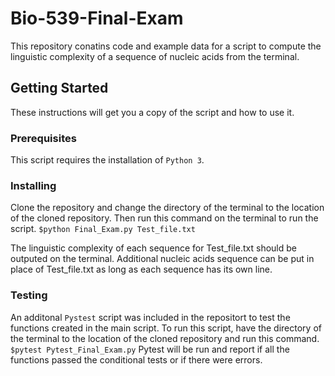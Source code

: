 # Bio-539-Final-Exam
This repository conatins code and example data for a script to compute the linguistic complexity of a sequence of nucleic acids from the terminal. 

## Getting Started
These instructions will get you a copy of the script and how to use it.

### Prerequisites
This script requires the installation of ```Python 3```. 

### Installing
Clone the repository and change the directory of the terminal to the location of the cloned repository. Then run this command on the terminal to run the script.
```$python Final_Exam.py Test_file.txt```

The linguistic complexity of each sequence for Test_file.txt should be outputed on the terminal. 
Additional nucleic acids sequence can be put in place of Test_file.txt as long as each sequence has its own line.

### Testing
An additonal ```Pystest``` script was included in the repositort to test the functions created in the main script. 
To run this script, have the directory of the terminal to the location of the cloned repository and run this command.
```$pytest Pytest_Final_Exam.py```
Pytest will be run and report if all the functions passed the conditional tests or if there were errors.
